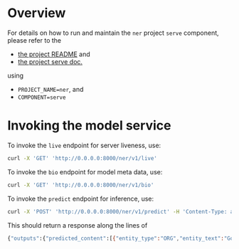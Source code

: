# Overview

For details on how to run and maintain the `ner` project `serve` component, please refer
to the
- [the project README](../README.md) and
- [the project serve doc.](../../docs/03_serve.md)

using

- `PROJECT_NAME=ner`, and
- `COMPONENT=serve`

# Invoking the model service

To invoke the `live` endpoint for server liveness, use:

```bash
curl -X 'GET' 'http://0.0.0.0:8000/ner/v1/live'
```

To invoke the `bio` endpoint for model meta data, use:

```bash
curl -X 'GET' 'http://0.0.0.0:8000/ner/v1/bio'
```

To invoke the `predict` endpoint for inference, use:

```bash
curl -X 'POST' 'http://0.0.0.0:8000/ner/v1/predict' -H 'Content-Type: application/json' -d '{"configuration": {"language": "en"}, "inputs": {"content": "Google is cool"}}'
```

This should return a response along the lines of
```bash
{"outputs":{"predicted_content":[{"entity_type":"ORG","entity_text":"Google","score":0.9729547,"sentence_index":0,"start":0,"end":6}]}}
```
